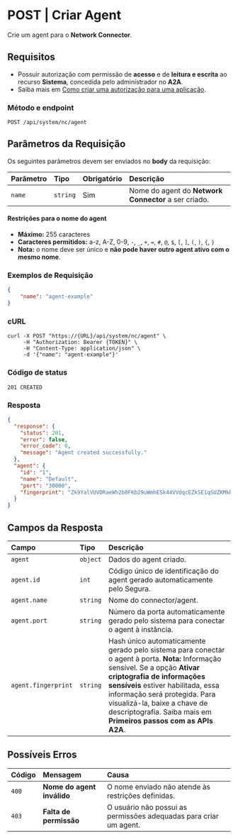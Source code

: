 # POST | Criar Agent

Crie um agent para o **Network Connector**.

## Requisitos

* Possuir autorização com permissão de **acesso** e de **leitura e escrita** ao recurso **Sistema**, concedida pelo administrador no **A2A**. 
* Saiba mais em [Como criar uma autorização para uma aplicação](https://portal.document360.io/v4/docs/pt/a2a-how-to-create-an-authorization-for-an-application).

### Método e endpoint

```
POST /api/system/nc/agent
```

## Parâmetros da Requisição

Os seguintes parâmetros devem ser enviados no **body** da requisição:

| Parâmetro | Tipo | Obrigatório | Descrição |
| :---- | :---- | :---- | :---- |
| `name` | `string` | Sim | Nome do agent do **Network Connector** a ser criado. |

#### Restrições para o nome do agent

* **Máximo:** 255 caracteres  
* **Caracteres permitidos:** a-z, A-Z, 0-9, `-`, `_`, `+`, `=`, `#`, `@`, `$`, `[`, `]`, `(`, `)`, `{`, `}`  
* **Nota:** o nome deve ser único e **não pode haver outro agent ativo com o mesmo nome**.

### **Exemplos de Requisição**

```json
{
    "name": "agent-example"
}
```

### cURL

```shell
curl -X POST "https://{URL}/api/system/nc/agent" \
     -H "Authorization: Bearer {TOKEN}" \
     -H "Content-Type: application/json" \
     -d '{"name": "agent-example"}'
```

### Código de status

```
201 CREATED
```

### Resposta

```json
{
  "response": {
    "status": 201,
    "error": false,
    "error_code": 0,
    "message": "Agent created successfully."
  },
  "agent": {
    "id": "1",
    "name": "Default",
    "port": "30000",
    "fingerprint": "Zk9YalVUVDRaeWh2b0FKb29uWmhESk44VVdqcEZkSE1qSUZKMkREUjlOdz06Um1kSlUyWlRSbkYwVEZCb2ExUjNRenAzUkhkellXMVJhMWQyWldad1NXSnI="
  }
}
```

## Campos da Resposta

| Campo | Tipo | Descrição |
| :---- | :---- | :---- |
| `agent` | `object` | Dados do agent criado. |
| `agent.id` | `int` | Código único de identificação do agent gerado automaticamente pelo Segura. |
| `agent.name` | `string` | Nome do connector/agent. |
| `agent.port` | `string` | Número da porta automaticamente gerado pelo sistema para conectar o agent à instância. |
| `agent.fingerprint` | `string` | Hash único automaticamente gerado pelo sistema para conectar o agent à porta. **Nota:** Informação sensível. Se a opção **Ativar criptografia de informações sensíveis** estiver habilitada, essa informação será protegida. Para visualizá-la, baixe a chave de descriptografia. Saiba mais em **Primeiros passos com as APIs A2A**. |

## Possíveis Erros

| Código | Mensagem | Causa |
| :---- | :---- | :---- |
| `400` | **Nome do agent inválido** | O nome enviado não atende às restrições definidas. |
| `403` | **Falta de permissão** | O usuário não possui as permissões adequadas para criar um agent. |
